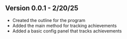 ## Version 0.0.1 - 2/20/25
- Created the outline for the program
- Added the main method for tracking achievements
- Added a basic config panel that tracks achievements